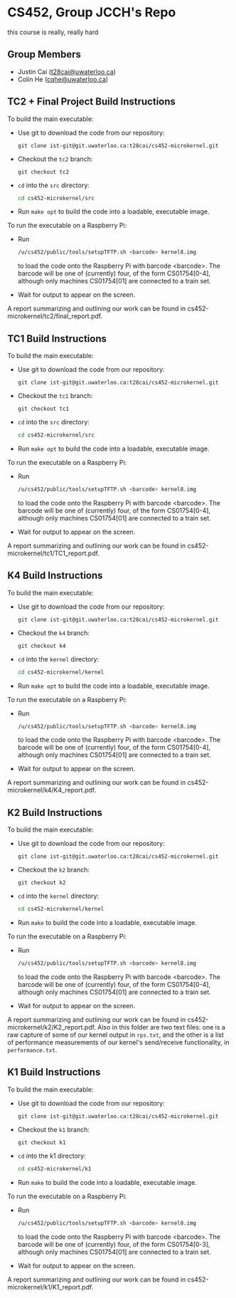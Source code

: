 # CS452, Group JCCH's Repo

this course is really, really hard

## Group Members

* Justin Cai (t28cai@uwaterloo.ca)
* Colin He (cqhe@uwaterloo.ca)

## TC2 + Final Project Build Instructions

To build the main executable:

* Use git to download the code from our repository:

    ```git
    git clone ist-git@git.uwaterloo.ca:t28cai/cs452-microkernel.git
    ```

* Checkout the `tc2` branch:

    ```git
    git checkout tc2
    ```

* `cd` into the `src` directory:

    ```sh
    cd cs452-microkernel/src
    ```

* Run `make opt` to build the code into a loadable, executable image.

To run the executable on a Raspberry Pi:

* Run

    ```sh
    /u/cs452/public/tools/setupTFTP.sh <barcode> kernel8.img
    ```

    to load the code onto the Raspberry Pi with barcode \<barcode\>. The barcode will be one of (currently) four, of the form CS01754[0-4], although only machines CS01754[01] are connected to a train set.
* Wait for output to appear on the screen.

A report summarizing and outlining our work can be found in cs452-microkernel/tc2/final_report.pdf.

## TC1 Build Instructions

To build the main executable:

* Use git to download the code from our repository:

    ```git
    git clone ist-git@git.uwaterloo.ca:t28cai/cs452-microkernel.git
    ```

* Checkout the `tc1` branch:

    ```git
    git checkout tc1
    ```

* `cd` into the `src` directory:

    ```sh
    cd cs452-microkernel/src
    ```

* Run `make opt` to build the code into a loadable, executable image.

To run the executable on a Raspberry Pi:

* Run

    ```sh
    /u/cs452/public/tools/setupTFTP.sh <barcode> kernel8.img
    ```

    to load the code onto the Raspberry Pi with barcode \<barcode\>. The barcode will be one of (currently) four, of the form CS01754[0-4], although only machines CS01754[01] are connected to a train set.
* Wait for output to appear on the screen.

A report summarizing and outlining our work can be found in cs452-microkernel/tc1/TC1_report.pdf.

## K4 Build Instructions

To build the main executable:

* Use git to download the code from our repository:

    ```git
    git clone ist-git@git.uwaterloo.ca:t28cai/cs452-microkernel.git
    ```

* Checkout the `k4` branch:

    ```git
    git checkout k4
    ```

* `cd` into the `kernel` directory:

    ```sh
    cd cs452-microkernel/kernel
    ```

* Run `make opt` to build the code into a loadable, executable image.

To run the executable on a Raspberry Pi:

* Run

    ```sh
    /u/cs452/public/tools/setupTFTP.sh <barcode> kernel8.img
    ```

    to load the code onto the Raspberry Pi with barcode \<barcode\>. The barcode will be one of (currently) four, of the form CS01754[0-4], although only machines CS01754[01] are connected to a train set.
* Wait for output to appear on the screen.

A report summarizing and outlining our work can be found in cs452-microkernel/k4/K4_report.pdf.

## K2 Build Instructions

To build the main executable:

* Use git to download the code from our repository:

    ```git
    git clone ist-git@git.uwaterloo.ca:t28cai/cs452-microkernel.git
    ```

* Checkout the `k2` branch:

    ```git
    git checkout k2
    ```

* `cd` into the `kernel` directory:

    ```sh
    cd cs452-microkernel/kernel
    ```

* Run `make` to build the code into a loadable, executable image.

To run the executable on a Raspberry Pi:

* Run

    ```sh
    /u/cs452/public/tools/setupTFTP.sh <barcode> kernel8.img
    ```

    to load the code onto the Raspberry Pi with barcode \<barcode\>. The barcode will be one of (currently) four, of the form CS01754[0-4], although only machines CS01754[01] are connected to a train set.
* Wait for output to appear on the screen.

A report summarizing and outlining our work can be found in cs452-microkernel/k2/K2_report.pdf. Also in this folder are two text files: one is a raw capture of some of our kernel output in `rps.txt`, and the other is a list of performance measurements of our kernel's send/receive functionality, in `performance.txt`.

## K1 Build Instructions

To build the main executable:

* Use git to download the code from our repository:

    ```git
    git clone ist-git@git.uwaterloo.ca:t28cai/cs452-microkernel.git
    ```

* Checkout the `k1` branch:

    ```git
    git checkout k1
    ```

* `cd` into the k1 directory:

    ```sh
    cd cs452-microkernel/k1
    ```

* Run `make` to build the code into a loadable, executable image.

To run the executable on a Raspberry Pi:

* Run

    ```sh
    /u/cs452/public/tools/setupTFTP.sh <barcode> kernel8.img
    ```

    to load the code onto the Raspberry Pi with barcode \<barcode\>. The barcode will be one of (currently) four, of the form CS01754[0-3], although only machines CS01754[01] are connected to a train set.
* Wait for output to appear on the screen.

A report summarizing and outlining our work can be found in cs452-microkernel/k1/K1_report.pdf.
